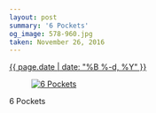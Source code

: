 ```yaml
---
layout: post
summary: '6 Pockets'
og_image: 578-960.jpg
taken: November 26, 2016
---
```


<div class="post">
 <time>
  <a href="/578">
   {{ page.date | date: "%B %-d, %Y" }}
  </a>
 </time>
 <a href="/578">
  <figure data-taken="11/26/2016">
   <img alt="6 Pockets" sizes="(min-width: 700px) 50vw, calc(100vw - 2rem)" src="{{ site.assets_url }}/578-480.jpg" srcset="{{ site.assets_url }}/578-240.jpg 240w, {{ site.assets_url }}/578-480.jpg 480w, {{ site.assets_url }}/578-720.jpg 720w, {{ site.assets_url }}/578-960.jpg 960w"/>
  </figure>
 </a>
 <span>
  6 Pockets
 </span>
</div>
